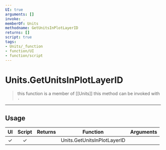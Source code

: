 ```yaml
---
UI: true
arguments: []
invoke: .
memberOf: Units
methodname: GetUnitsInPlotLayerID
returns: []
script: true
tags:
- Units/_function
- function/UI
- function/script
---
```

# Units.GetUnitsInPlotLayerID
> this function is a member of [[Units]]
> this method can be invoked with `.`
-----
## Usage
|  UI | Script | Returns | Function | Arguments |
|:---:|:------:|-------:|:--------:|:---------|
|✓|✓||Units.GetUnitsInPlotLayerID||
